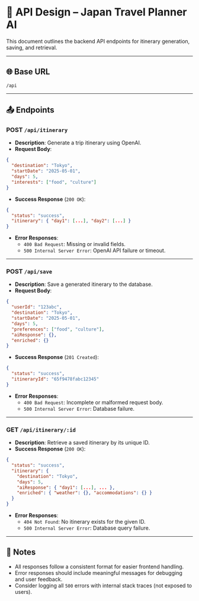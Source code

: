 # 🔌 API Design – Japan Travel Planner AI

This document outlines the backend API endpoints for itinerary generation, saving, and retrieval.

---

## 🌐 Base URL

```
/api
```

---

## 📤 Endpoints

### POST `/api/itinerary`

- **Description**: Generate a trip itinerary using OpenAI.
- **Request Body**:
```json
{
  "destination": "Tokyo",
  "startDate": "2025-05-01",
  "days": 5,
  "interests": ["food", "culture"]
}
```
- **Success Response** (`200 OK`):
```json
{
  "status": "success",
  "itinerary": { "day1": [...], "day2": [...] }
}
```
- **Error Responses**:
  - `400 Bad Request`: Missing or invalid fields.
  - `500 Internal Server Error`: OpenAI API failure or timeout.

---

### POST `/api/save`

- **Description**: Save a generated itinerary to the database.
- **Request Body**:
```json
{
  "userId": "123abc",
  "destination": "Tokyo",
  "startDate": "2025-05-01",
  "days": 5,
  "preferences": ["food", "culture"],
  "aiResponse": {},
  "enriched": {}
}
```
- **Success Response** (`201 Created`):
```json
{
  "status": "success",
  "itineraryId": "65f9478fabc12345"
}
```
- **Error Responses**:
  - `400 Bad Request`: Incomplete or malformed request body.
  - `500 Internal Server Error`: Database failure.

---

### GET `/api/itinerary/:id`

- **Description**: Retrieve a saved itinerary by its unique ID.
- **Success Response** (`200 OK`):
```json
{
  "status": "success",
  "itinerary": {
    "destination": "Tokyo",
    "days": 5,
    "aiResponse": { "day1": [...], ... },
    "enriched": { "weather": {}, "accommodations": {} }
  }
}
```
- **Error Responses**:
  - `404 Not Found`: No itinerary exists for the given ID.
  - `500 Internal Server Error`: Database query failure.

---

## 📘 Notes

- All responses follow a consistent format for easier frontend handling.
- Error responses should include meaningful messages for debugging and user feedback.
- Consider logging all `500` errors with internal stack traces (not exposed to users).